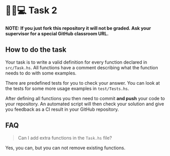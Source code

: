 # 🎒📓💻 Task 2

**NOTE: If you just fork this repository it will not be graded. Ask your supervisor for a special GitHub classroom URL.**

## How to do the task

Your task is to write a valid definition for every function declared in `src/Task.hs`. All functions have a comment describing what the function needs to do with some examples.

There are predefined tests for you to check your answer. You can look at the tests for some more usage examples in `test/Tests.hs`.

After defining all functions you then need to commit **and push** your code to your repository. An automated script will then check your solution and give you feedback as a CI result in your GitHub repository.

## FAQ

> Can I add extra functions in the `Task.hs` file?

Yes, you can, but you can not remove existing functions.
